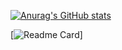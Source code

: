 [![Anurag's GitHub stats](https://github-readme-stats.vercel.app/api?username=jo87jimmy&show=reviews&show_icons=true&theme=ambient_gradient&locale=zh-tw&include_all_commits=true&count_private=true)](https://github.com/jo87jimmy/)

[![Readme Card](https://github-readme-stats.vercel.app/api/pin/?username=jo87jimmy&repo=github-readme-stats)]
